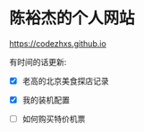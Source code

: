 # 陈裕杰的个人网站

<https://codezhxs.github.io>


有时间的话更新:

- [x] 老高的北京美食探店记录
- [x] 我的装机配置
- [ ] 如何购买特价机票


